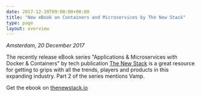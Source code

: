 ```yaml
---
date: 2017-12-20T09:00:00+00:00
title: "New eBook on Containers and Microservices by The New Stack"
type: page
layout: overview
---
```

*Amsterdam, 20 December 2017*

The recently release eBook series "Applications & Microservices with Docker & Containers" by  tech publication
[The New Stack](https://thenewstack.io) is a great resource for getting to grips with all the trends, players and products
in this expanding industry. Part 2 of the series mentions Vamp.

Get the ebook on [thenewstack.io](https://thenewstack.io/ebooks/docker-and-containers/applications-microservices-docker-containers/)

<!--more-->
